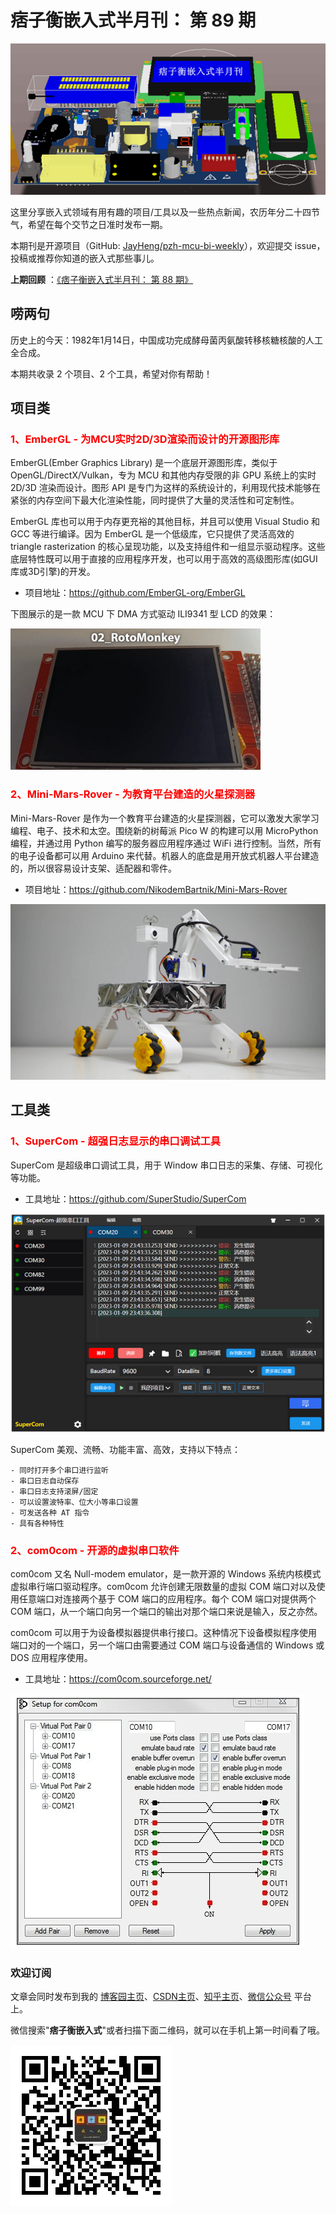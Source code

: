 # 痞子衡嵌入式半月刊： 第 89 期

![](https://raw.githubusercontent.com/JayHeng/pzh-mcu-bi-weekly/master/pics/pzh_mcu_bi_weekly.PNG)

这里分享嵌入式领域有用有趣的项目/工具以及一些热点新闻，农历年分二十四节气，希望在每个交节之日准时发布一期。

本期刊是开源项目（GitHub: [JayHeng/pzh-mcu-bi-weekly](https://github.com/JayHeng/pzh-mcu-bi-weekly)），欢迎提交 issue，投稿或推荐你知道的嵌入式那些事儿。

**上期回顾** ：[《痞子衡嵌入式半月刊： 第 88 期》](https://www.cnblogs.com/henjay724/p/17924789.html)

## 唠两句

历史上的今天：1982年1月14日，中国成功完成酵母菌丙氨酸转移核糖核酸的人工全合成。

本期共收录 2 个项目、2 个工具，希望对你有帮助！

## 项目类

### <font color="red">1、EmberGL - 为MCU实时2D/3D渲染而设计的开源图形库</font>

EmberGL(Ember Graphics Library) 是一个底层开源图形库，类似于OpenGL/DirectX/Vulkan，专为 MCU 和其他内存受限的非 GPU 系统上的实时 2D/3D 渲染而设计。图形 API 是专门为这样的系统设计的，利用现代技术能够在紧张的内存空间下最大化渲染性能，同时提供了大量的灵活性和可定制性。

EmberGL 库也可以用于内存更充裕的其他目标，并且可以使用 Visual Studio 和 GCC 等进行编译。因为 EmberGL 是一个低级库，它只提供了灵活高效的 triangle rasterization 的核心呈现功能，以及支持组件和一组显示驱动程序。这些底层特性既可以用于直接的应用程序开发，也可以用于高效的高级图形库(如GUI库或3D引擎)的开发。

 * 项目地址：https://github.com/EmberGL-org/EmberGL

下图展示的是一款 MCU 下 DMA 方式驱动 ILI9341 型 LCD 的效果：

![](https://raw.githubusercontent.com/JayHeng/pzh-mcu-bi-weekly/master/pics/issue-089/EmberGL.gif)

### <font color="red">2、Mini-Mars-Rover - 为教育平台建造的火星探测器</font>

Mini-Mars-Rover 是作为一个教育平台建造的火星探测器，它可以激发大家学习编程、电子、技术和太空。围绕新的树莓派 Pico W 的构建可以用 MicroPython 编程，并通过用 Python 编写的服务器应用程序通过 WiFi 进行控制。当然，所有的电子设备都可以用 Arduino 来代替。机器人的底盘是用开放式机器人平台建造的，所以很容易设计支架、适配器和零件。

 * 项目地址：https://github.com/NikodemBartnik/Mini-Mars-Rover

![](https://raw.githubusercontent.com/JayHeng/pzh-mcu-bi-weekly/master/pics/issue-089/Mini-Mars-Rover.PNG)

## 工具类

### <font color="red">1、SuperCom - 超强日志显示的串口调试工具</font>

SuperCom 是超级串口调试工具，用于 Window 串口日志的采集、存储、可视化等功能。

 * 工具地址：https://github.com/SuperStudio/SuperCom

![](https://raw.githubusercontent.com/JayHeng/pzh-mcu-bi-weekly/master/pics/issue-089/SuperCom.PNG)

SuperCom 美观、流畅、功能丰富、高效，支持以下特点：

```text
- 同时打开多个串口进行监听
- 串口日志自动保存
- 串口日志支持滚屏/固定
- 可以设置波特率、位大小等串口设置
- 可发送各种 AT 指令
- 具有各种特性
```

### <font color="red">2、com0com - 开源的虚拟串口软件</font>

com0com 又名 Null-modem emulator，是一款开源的 Windows 系统内核模式虚拟串行端口驱动程序。com0com 允许创建无限数量的虚拟 COM 端口对以及使用任意端口对连接两个基于 COM 端口的应用程序。每个 COM 端口对提供两个 COM 端口，从一个端口向另一个端口的输出对那个端口来说是输入，反之亦然。

com0com 可以用于为设备模拟器提供串行接口。这种情况下设备模拟程序使用端口对的一个端口，另一个端口由需要通过 COM 端口与设备通信的 Windows 或 DOS 应用程序使用。

 * 工具地址：https://com0com.sourceforge.net/

![](https://raw.githubusercontent.com/JayHeng/pzh-mcu-bi-weekly/master/pics/issue-089/com0com.PNG)

### 欢迎订阅

文章会同时发布到我的 [博客园主页](https://www.cnblogs.com/henjay724/)、[CSDN主页](https://blog.csdn.net/henjay724)、[知乎主页](https://www.zhihu.com/people/henjay724)、[微信公众号](http://weixin.sogou.com/weixin?type=1&query=痞子衡嵌入式) 平台上。

微信搜索"__痞子衡嵌入式__"或者扫描下面二维码，就可以在手机上第一时间看了哦。

![](https://raw.githubusercontent.com/JayHeng/pzhmcu-picture/master/wechat/pzhMcu_qrcode_258x258.jpg)

